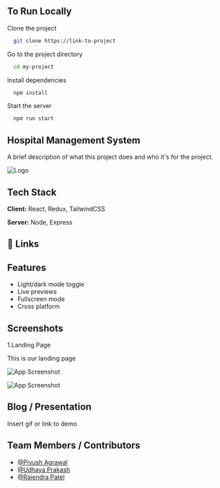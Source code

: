 
## To Run Locally

Clone the project

```bash
  git clone https://link-to-project
```

Go to the project directory

```bash
  cd my-project
```

Install dependencies

```bash
  npm install
```

Start the server

```bash
  npm run start
```


## Hospital Management System

A brief description of what this project does and who it's for
the project.

![Logo](https://dev-to-uploads.s3.amazonaws.com/uploads/articles/th5xamgrr6se0x5ro4g6.png)


## Tech Stack

**Client:** React, Redux, TailwindCSS

**Server:** Node, Express


## 🔗 Links


## Features

- Light/dark mode toggle
- Live previews
- Fullscreen mode
- Cross platform


## Screenshots


1.Landing Page

This is our landing page 

![App Screenshot](https://i.ibb.co/9hjs2jM/04-12-2022-14-03-10-REC.png)

![App Screenshot](https://i.ibb.co/9hjs2jM/04-12-2022-14-03-10-REC.png)


## Blog / Presentation

Insert gif or link to demo


## Team Members / Contributors

- [@Piyush Agrawal](https://www.github.com/octokatherine)
- [@Udhaya Prakash](https://www.github.com/octokatherine)
- [@Rajendra Patel](https://www.github.com/octokatherine)

